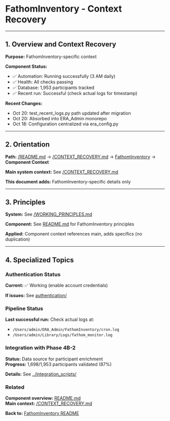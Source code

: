 # FathomInventory - Context Recovery

---

## 1. Overview and Context Recovery

**Purpose:** FathomInventory-specific context

**Component Status:**
- ✅ Automation: Running successfully (3 AM daily)
- ✅ Health: All checks passing
- ✅ Database: 1,953 participants tracked
- ✅ Recent run: Successful (check actual logs for timestamp)

**Recent Changes:**
- Oct 20: test_recent_logs.py path updated after migration
- Oct 20: Absorbed into ERA_Admin monorepo
- Oct 18: Configuration centralized via era_config.py

---

## 2. Orientation

**Path:** [/README.md](../../README.md) → [/CONTEXT_RECOVERY.md](../CONTEXT_RECOVERY.md) → [FathomInventory](README.md) → **Component Context**

**Main system context:** See [/CONTEXT_RECOVERY.md](../CONTEXT_RECOVERY.md)

**This document adds:** FathomInventory-specific details only

---

## 3. Principles

**System:** See [/WORKING_PRINCIPLES.md](../WORKING_PRINCIPLES.md)

**Component:** See [README.md](README.md) for FathomInventory principles

**Applied:** Component context references main, adds specifics (no duplication)

---

## 4. Specialized Topics

### Authentication Status

**Current:** ✅ Working (enable account credentials)

**If issues:** See [authentication/](authentication/)

### Pipeline Status

**Last successful run:** Check actual logs at:
- `/Users/admin/ERA_Admin/FathomInventory/cron.log`
- `/Users/admin/Library/Logs/fathom_monitor.log`

### Integration with Phase 4B-2

**Status:** Data source for participant enrichment  
**Progress:** 1,698/1,953 participants validated (87%)

**Details:** See [../integration_scripts/](../integration_scripts/)

### Related

**Component overview:** [README.md](README.md)  
**Main context:** [/CONTEXT_RECOVERY.md](../CONTEXT_RECOVERY.md)

**Back to:** [FathomInventory README](README.md)
